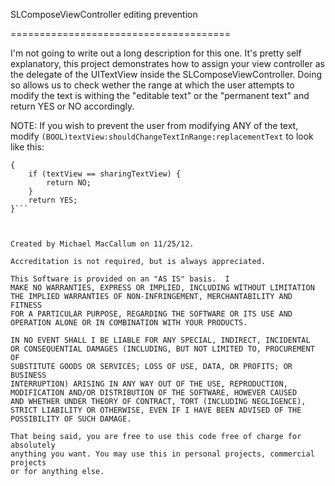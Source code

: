 SLComposeViewController editing prevention

======================================

I'm not going to write out a long description for this one. It's pretty self explanatory, this project demonstrates how to assign your view controller
as the delegate of the UITextView inside the SLComposeViewController. Doing so allows us to check wether the range at which the user attempts to modify 
the text is withing the "editable text" or the "permanent text" and return YES or NO accordingly.

NOTE: If you wish to prevent the user from modifying ANY of the text, modify ```(BOOL)textView:shouldChangeTextInRange:replacementText``` to look like this:


```objective c - (BOOL)textView:(UITextView *)textView shouldChangeTextInRange:(NSRange)range replacementText:(NSString *)text
{
    if (textView == sharingTextView) {
        return NO;
    }
    return YES;
}```



Created by Michael MacCallum on 11/25/12.

Accreditation is not required, but is always appreciated.

This Software is provided on an "AS IS" basis.  I
MAKE NO WARRANTIES, EXPRESS OR IMPLIED, INCLUDING WITHOUT LIMITATION
THE IMPLIED WARRANTIES OF NON-INFRINGEMENT, MERCHANTABILITY AND FITNESS
FOR A PARTICULAR PURPOSE, REGARDING THE SOFTWARE OR ITS USE AND
OPERATION ALONE OR IN COMBINATION WITH YOUR PRODUCTS.

IN NO EVENT SHALL I BE LIABLE FOR ANY SPECIAL, INDIRECT, INCIDENTAL
OR CONSEQUENTIAL DAMAGES (INCLUDING, BUT NOT LIMITED TO, PROCUREMENT OF
SUBSTITUTE GOODS OR SERVICES; LOSS OF USE, DATA, OR PROFITS; OR BUSINESS
INTERRUPTION) ARISING IN ANY WAY OUT OF THE USE, REPRODUCTION,
MODIFICATION AND/OR DISTRIBUTION OF THE SOFTWARE, HOWEVER CAUSED
AND WHETHER UNDER THEORY OF CONTRACT, TORT (INCLUDING NEGLIGENCE),
STRICT LIABILITY OR OTHERWISE, EVEN IF I HAVE BEEN ADVISED OF THE
POSSIBILITY OF SUCH DAMAGE.

That being said, you are free to use this code free of charge for absolutely
anything you want. You may use this in personal projects, commercial projects
or for anything else.